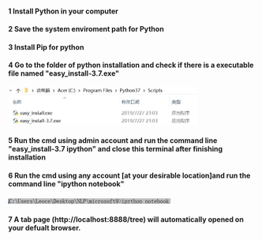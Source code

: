 #### 1 Install Python in your computer

#### 2 Save the system enviroment path for Python
 
#### 3 Install Pip for python 

#### 4 Go to the folder of python installation and check if there is a executable file named "easy_install-3.7.exe"
<img src="pic/step4.jpg" style="zoom:50%;" />

#### 5 Run the cmd using admin account and run the command line "easy_install-3.7 ipython" and close this terminal after finishing installation

#### 6 Run the cmd using any account [at your desirable location]and run the command line "ipython notebook" 
<img src="pic/step6.jpg" style="zoom:50%;" />

#### 7 A tab page (http://localhost:8888/tree) will automatically opened on your defualt browser.
